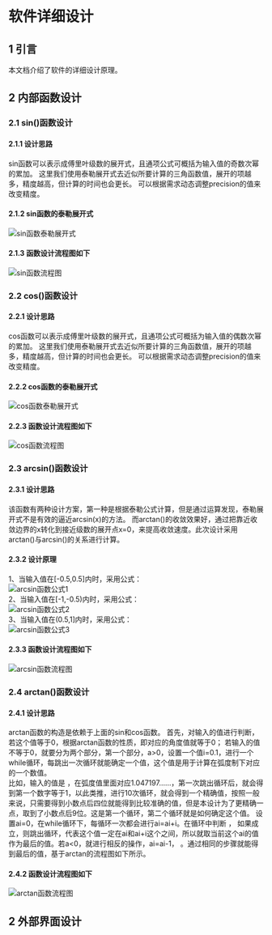 # 软件详细设计
## 1 引言
本文档介绍了软件的详细设计原理。
## 2 内部函数设计
### 2.1 sin()函数设计
#### 2.1.1 设计思路
sin函数可以表示成傅里叶级数的展开式，且通项公式可概括为输入值的奇数次幂的累加。
这里我们使用泰勒展开式去近似所要计算的三角函数值，展开的项越多，精度越高，但计算的时间也会更长。
可以根据需求动态调整precision的值来改变精度。<br>
#### 2.1.2 sin函数的泰勒展开式
![sin函数泰勒展开式]()
#### 2.1.3 函数设计流程图如下
![sin函数流程图](https://github.com/renjingya/tri-func/blob/main/images/sin%E6%B5%81%E7%A8%8B%E5%9B%BE.png)

### 2.2 cos()函数设计
#### 2.2.1 设计思路
cos函数可以表示成傅里叶级数的展开式，且通项公式可概括为输入值的偶数次幂的累加。
这里我们使用泰勒展开式去近似所要计算的三角函数值，展开的项越多，精度越高，但计算的时间也会更长。
可以根据需求动态调整precision的值来改变精度。<br>
#### 2.2.2 cos函数的泰勒展开式
![cos函数泰勒展开式]()
#### 2.2.3 函数设计流程图如下
![cos函数流程图](https://github.com/renjingya/tri-func/blob/main/images/cos%E6%B5%81%E7%A8%8B%E5%9B%BE.png)


### 2.3 arcsin()函数设计
#### 2.3.1 设计思路
该函数有两种设计方案，第一种是根据泰勒公式计算，但是通过运算发现，泰勒展开式不是有效的逼近arcsin(x)的方法。
而arctan()的收敛效果好，通过把靠近收敛边界的x转化到接近级数的展开点x=0，来提高收敛速度。此次设计采用arctan()与arcsin()的关系进行计算。<br>
#### 2.3.2 设计原理
1、当输入值在[-0.5,0.5]内时，采用公式：<br>
![arcsin函数公式1]()<br>
2、当输入值在[-1,-0.5)内时，采用公式：<br>
![arcsin函数公式2]()<br>
3、当输入值在(0.5,1]内时，采用公式：<br>
![arcsin函数公式3]()<br>
#### 2.3.3 函数设计流程图如下
![arcsin函数流程图](https://github.com/renjingya/tri-func/blob/main/images/arcsin%E6%B5%81%E7%A8%8B%E5%9B%BE.png)

### 2.4 arctan()函数设计
#### 2.4.1 设计思路
arctan函数的构造是依赖于上面的sin和cos函数。
首先，对输入的值进行判断，若这个值等于0，根据arctan函数的性质，即对应的角度值就等于0；
若输入的值不等于0，就要分为两个部分，第一个部分，a>0，设置一个值i=0.1，进行一个while循环，每跳出一次循环就能确定一个值，这个值是用于计算在弧度制下对应的一个数值。<br>
比如，输入的值是 ，在弧度值里面对应1.047197……，第一次跳出循环后，就会得到第一个数字等于1，以此类推，进行10次循环，就会得到一个精确值，按照一般来说，只需要得到小数点后四位就能得到比较准确的值，但是本设计为了更精确一点，取到了小数点后9位。这是第一个循环，第二个循环就是如何确定这个值。
设置ai=0，在while循环下，每循环一次都会进行ai=ai+i。在循环中判断 ， 如果成立，则跳出循环，代表这个值一定在ai和ai+i这个之间，所以就取当前这个ai的值作为最后的值。若a<0，就进行相反的操作，ai=ai-1， 。通过相同的步骤就能得到最后的值，基于arctan的流程图如下所示。
#### 2.4.2 函数设计流程图如下
![arctan函数流程图](https://github.com/renjingya/tri-func/blob/main/images/arctan%E6%B5%81%E7%A8%8B%E5%9B%BE.png)

## 2 外部界面设计





